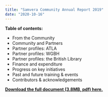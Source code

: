 ```yaml
---
title: "Samvera Community Annual Report 2019"
date: "2020-10-16"
---
```


**Table of contents:**

- From the Community
- Community and Partners
- Partner profiles: ATLA
- Partner profiles: WGBH
- Partner profiles: the British Library
- Finance and expenditure
- Progress on key initiatives
- Past and future training & events
- Contributors & acknowledgements

[**Download the full document (3.8MB, pdf) here.**](https://samvera.atlassian.net/wiki/download/attachments/405212619/Samvera_2019_Annual_Report_v101.pdf?version=2&modificationDate=1587099860122&cacheVersion=1&api=v2)
